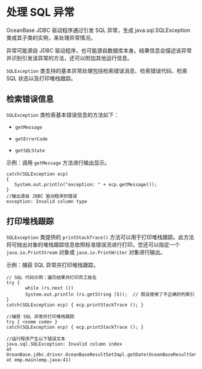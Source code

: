 处理 SQL 异常 
==============================

OceanBase JDBC 驱动程序通过引发 SQL 异常，生成 java.sql.SQLException 类或其子类的实例，来处理异常情况。

异常可能源自 JDBC 驱动程序，也可能源自数据库本身。结果信息会描述该异常并识别引发该异常的方法，还可以附加其他运行信息。

`SQLException` 类支持的基本异常处理包括检索错误消息、检索错误代码、检索 SQL 状态以及打印堆栈跟踪。

检索错误信息 
------------------------

`SQLException` 类检索基本错误信息的方法如下：

* `getMessage`

  

* `getErrorCode`

  

* `getSQLState`

  




示例：调用 `getMessage` 方法进行输出显示。

    catch(SQLException ecp)
    {
       System.out.println("exception: " + ecp.getMessage());
    }
    //输出源自 JDBC 驱动程序的错误
    exception: Invalid column type



打印堆栈跟踪 
------------------------

`SQLException` 类提供的 `printStackTrace()` 方法可以用于打印堆栈跟踪。此方法将可抛出对象的堆栈跟踪信息依照标准错误流进行打印。您还可以指定一个 `java.io.PrintStream` 对象或 `java.io.PrintWriter` 对象进行输出。

示例：捕获 SQL 异常并打印堆栈跟踪。

    // SQL 代码示例：遍历结果并打印员工姓名  
    try { 
           while (rs.next ()) 
           System.out.println (rs.getString (5));  // 假设使用了不正确的列索引
    }
    catch(SQLException ecp) { ecp.printStackTrace (); } 
    
    //捕获 SQL 异常并打印堆栈跟踪
    try { <some code> } 
    catch(SQLException ecp) { ecp.printStackTrace (); } 
    
    //运行程序产生以下错误文本
    java.sql.SQLException: Invalid column index
    at OceanBase.jdbc.driver.OceanBaseResultSetImpl.getDate(OceanBaseResultSetImpl.java:1556)
    at emp.main(emp.java:41)


